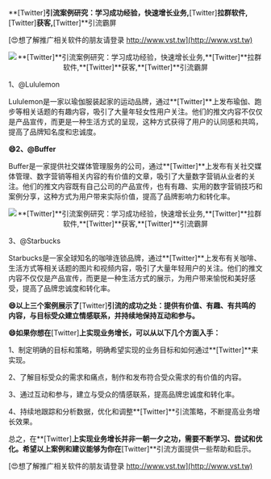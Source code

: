 **[Twitter]**引流案例研究：学习成功经验，快速增长业务,**[Twitter]**拉群软件,**[Twitter]**获客,**[Twitter]**引流霸屏

[😍想了解推广相关软件的朋友请登录 http://www.vst.tw](http://www.vst.tw)

 <center><img src="https://vst.tw/MP4/tuiguang/png/7.png" alt="**[Twitter]**引流案例研究：学习成功经验，快速增长业务,**[Twitter]**拉群软件,**[Twitter]**获客,**[Twitter]**引流霸屏"></center>

1、@Lululemon

Lululemon是一家以瑜伽服装起家的运动品牌，通过**[Twitter]**上发布瑜伽、跑步等相关话题的有趣内容，吸引了大量年轻女性用户关注。他们的推文内容不仅仅是产品宣传，而更是一种生活方式的呈现，这种方式获得了用户的认同感和共鸣，提高了品牌知名度和忠诚度。

**😄2、@Buffer**

Buffer是一家提供社交媒体管理服务的公司，通过**[Twitter]**上发布有关社交媒体管理、数字营销等相关内容的有价值的文章，吸引了大量数字营销从业者的关注。他们的推文内容既有自己公司的产品宣传，也有有趣、实用的数字营销技巧和案例分享，这种方式为用户带来实际价值，提高了品牌影响力和转化率。

 <center><img src="https://vst.tw/MP4/tuiguang/png/4.png" alt="**[Twitter]**引流案例研究：学习成功经验，快速增长业务,**[Twitter]**拉群软件,**[Twitter]**获客,**[Twitter]**引流霸屏"></center>

3、@Starbucks

Starbucks是一家全球知名的咖啡连锁品牌，通过**[Twitter]**上发布有关咖啡、生活方式等相关话题的图片和视频内容，吸引了大量年轻用户的关注。他们的推文内容不仅仅是产品宣传，而更是一种生活方式的展示，为用户带来愉悦和美好感受，提高了品牌忠诚度和转化率。

**😄以上三个案例展示了**[Twitter]**引流的成功之处：提供有价值、有趣、有共鸣的内容，与目标受众建立情感联系，并持续地保持互动和参与。**

**😄如果你想在**[Twitter]**上实现业务增长，可以从以下几个方面入手：**

1、制定明确的目标和策略，明确希望实现的业务目标和如何通过**[Twitter]**来实现。

2、了解目标受众的需求和痛点，制作和发布符合受众需求的有价值的内容。

3、通过互动和参与，建立与受众的情感联系，提高品牌忠诚度和转化率。

4、持续地跟踪和分析数据，优化和调整**[Twitter]**引流策略，不断提高业务增长效果。

总之，在**[Twitter]**上实现业务增长并非一朝一夕之功，需要不断学习、尝试和优化。希望以上案例和建议能够为你在**[Twitter]**引流方面提供一些帮助和启示。

[😍想了解推广相关软件的朋友请登录 http://www.vst.tw](http://www.vst.tw)



